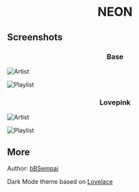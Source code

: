 <div align = "center">
<h1>NEON</h1></center>
</div>

## Screenshots

<div align = "center">
<h3>Base</h3></center>
</div>

![Artist](https://i.imgur.com/4JowX9F.png)


![Playlist](https://i.imgur.com/SlakWFF.png)

<div align = "center">
<h3>Lovepink</h3></center>
</div>

![Artist](https://i.imgur.com/sJZuz9F.png)


![Playlist](https://i.imgur.com/d0a3vwG.png)

## More

Author: [bBSempai](https://github.com/bbsempai)

Dark Mode theme based on [Lovelace](https://github.com/morpheusthewhite/spicetify-themes/tree/master/Lovelace)
